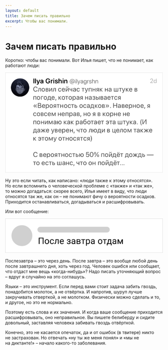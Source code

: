 ```yaml
---
layout: default
title: Зачем писать правильно
excerpt: Чтобы вас понимали.
---
```


# Зачем писать правильно

Коротко: чтобы вас понимали. Вот Илья пишет, что не понимает, как работают люди:

![Скриншот из твитера с неправильным употреблением «так же»](ig-tweet@2x.png)

Ну это если читать, как написано: «люди также к этому относятся». Но если вспомнить о человеческой проблеме с «также» и «так же», то можно догадаться: скорее всего, Илья имеет в виду, что люди относятся так же, как он – не понимают фичу о вероятности осадков. Приходится останавливаться, догадываться и расшифровывать.

Или вот сообщение:

![Скриншот сообщения, в котором человек пишет «после завтра»](tg-message@2x.png)

Послезавтра – это через день. После завтра – это вообще любой день после завтрашнего дня, хоть через год. Человек ошибся или сообщает, что отдаст мне вещь «когда-нибудь»? Надо писать уточняющий вопрос – вдруг я случайно на это соглашусь.

Языки – это инструмент. Если перед вами стоит задача забить гвоздь, понадобится молоток, а не отвёртка. И напротив, шуруп лучше закручивать отверткой, а не молотком. Физически можно сделать и то, и другое, но это не нормально.

Поэтому есть слова и их значения. И когда ваше сообщение приходится расшифровывать, оно неправильное. Вы пишете белиберду и сидите довольный, заставляя человека забивать гвоздь отвёрткой.

Конечно, это не касается опечаток, да и от ошибок (в твитере) никто не застрахован. Но отвечать «ну ты же меня понял» и «мы не на диктанте!» – начало какого-то заболевания.